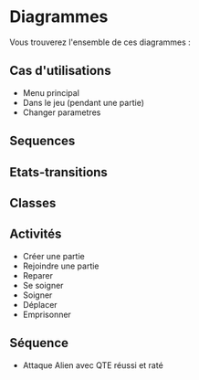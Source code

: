 # Diagrammes

Vous trouverez l'ensemble de ces diagrammes : 

## Cas d'utilisations
 - Menu principal
 - Dans le jeu (pendant une partie) 
 - Changer parametres
## Sequences

## Etats-transitions

## Classes

## Activités
 - Créer une partie
 - Rejoindre une partie
 - Reparer
 - Se soigner
 - Soigner
 - Déplacer
 - Emprisonner

## Séquence 
 - Attaque Alien avec QTE réussi et raté
